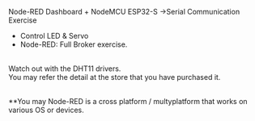 Node-RED Dashboard + NodeMCU ESP32-S ->Serial Communication Exercise
- Control LED & Servo <br>
- Node-RED: Full Broker exercise. <br><br>

Watch out with the DHT11 drivers.<br>
You may refer the detail at the store that you have purchased it.<br><br>

**You may Node-RED is a cross platform / multyplatform that works on various OS or devices.


